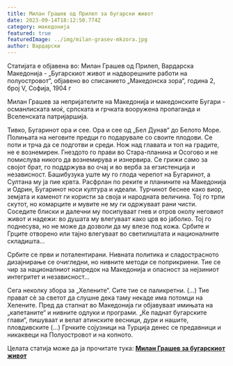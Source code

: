 ```yaml
---
title: Милан Грашев од Прилеп за бугарски живот
date: 2023-09-14T18:12:50.774Z
category: македонија
featured: true
featuredImage: ../img/milan-grasev-mkzora.jpg
author: Вардарски
---
```

Статијата е објавена во: Милан Грашев од Прилеп, Вардарска Македонија - „Бугарскиот живот и надворешните работи на полуостровот“, објавено во списанието „Македонска зора“, година 2, број V, Софија, 1904 г

Милан Грашев за непријателите на Македонија и македонските Бугари - османлиската моќ, српската и грчката вооружена пропаганда и Вселенската патријаршија.

Тивко, Бугаринот ора и сее. Ора и сее од „Бел Дунав“ до Белото Море. Полињата на неговите предци го подарувале со своите плодови. Се поти и трча да се подготви и среди. Нож над главата и топ на градите, не е вознемирен. Гнездото го прави во Стара-планина и Осогово и не помислува никого да вознемирува и изнервира. Се грижи само за својот брат, го поддржува во очај и во верба за егзистенција и независност. Башибузука уште му го глода черепот на Бугаринот, а Султана му ја пие крвта. Расфрлан по реките и планините на Македонија и Одрин, Бугаринот носи култура и идеали. Турчинот беснее како виор, земјата и каменот ги користи за своја и народната величина. Тој го трпи скутот, но комарците и мувите не му ги одржуваат рани чисти. Соседите блиски и далечни му посипуваат гнев и отров околу неговиот живот и надежи: во душата му влегуваат како црв во јаболко. Тој го поднесува, но не може да дозволи да му влезе под кожа. Србите и Грците отворено или тајно влегуваат во светилиштата и националните складишта...

Србите се први и поталентирани. Нивната политика и сладострасното дизајнирање се очигледни, но нивните методи се поприкриени. Тие се чир за националниот напредок на Македонија и опасност за нејзиниот интегритет и независност...

Сега неколку збора за „Хелените“. Сите тие се паликретни. (...) Тие прават сè за светот да слушне дека таму некаде има потомци на Хелените. Пред да стапнат во Македонија ги објавуваат имињата на „капетаните“ и нивните одлуки и програми. „Ќе паднат бугарските глави“, пишуваат и велат атинските весници, дури и нашите, пловдивските (...) Грчките сојузници на Турција денес се предавници и никаквеци на Полуостровот и на копното.

Целата статија може да ја прочитате тука: **[Милан Грашев за бугарскиот живот](https://www.strumski.com/books/Milan_Grasheff_BG_zhivot_tugite_lamtezhi_Makedonska_Zora.pdf)**